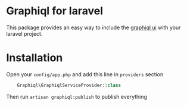 Graphiql for laravel
====================

This package provides an easy way to include the [graphiql ui](https://github.com/graphql/graphiql) with your laravel project.

Installation
============

Open your `config/app.php` and add this line in `providers` section
```php
    Graphiql\GraphiqlServiceProvider::class
```

Then run `artisan graphiql:publish` to publish everything

